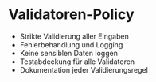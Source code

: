 # Validatoren-Policy

- Strikte Validierung aller Eingaben
- Fehlerbehandlung und Logging
- Keine sensiblen Daten loggen
- Testabdeckung für alle Validatoren
- Dokumentation jeder Validierungsregel
